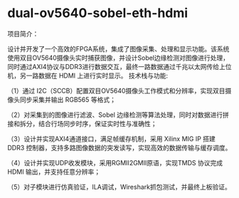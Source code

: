 # dual-ov5640-sobel-eth-hdmi
项目简介：

设计并开发了一个高效的FPGA系统，集成了图像采集、处理和显示功能。该系统使用双目OV5640摄像头实时捕获图像，并设计Sobel边缘检测对图像进行处理，同时通过AXI4协议与DDR3进行数据交互，最终一路数据通过千兆以太网传给上位机，另一路数据在 HDMI 上进行实时显示。
技术栈与功能:

（1）通过 I2C（SCCB）配置双目OV5640摄像头工作模式和分辨率，实现双目摄像头同步采集并输出 RGB565 等格式；

（2）对采集到的图像进行滤波、Sobel 边缘检测等算法处理，同时对数据进行拼接和拆分，结合行场同步时序，保证实时性与准确性；

（3）设计并实现AXI4通道接口，满足帧缓存机制，采用 Xilinx MIG IP 搭建 DDR3 控制器，支持多路图像数据的突发读写，实现高效的数据传输与缓存调度。

（4）设计并实现UDP收发模块，采用RGMII2GMII原语，实现TMDS 协议完成 HDMI 输出，并支持任意分辨率；

（5）对子模块进行仿真验证，ILA调试，Wireshark抓包测试，并最终上板验证。
